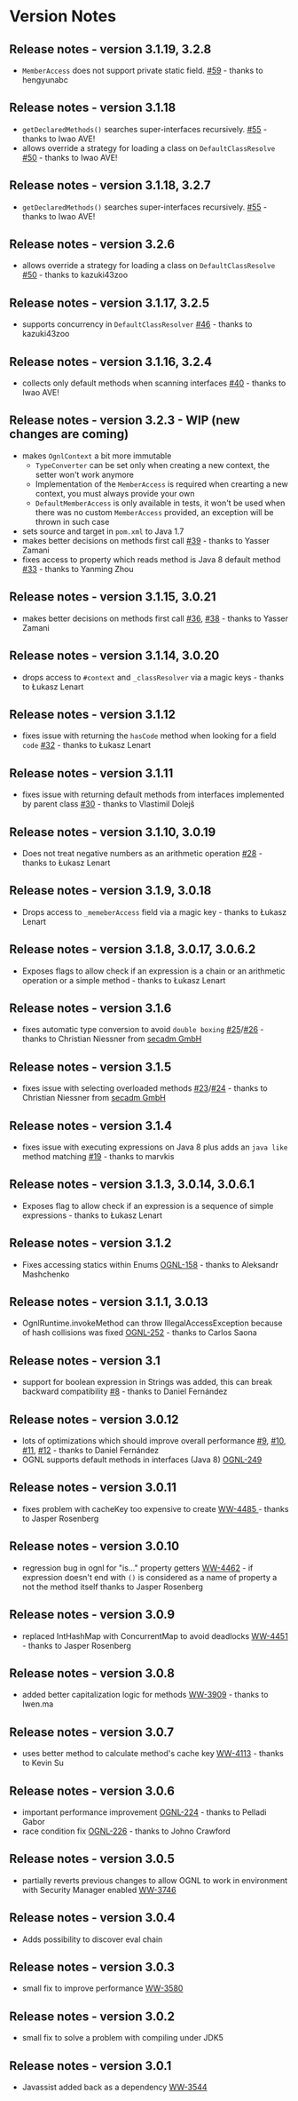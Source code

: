 # Version Notes

## Release notes - version 3.1.19, 3.2.8
 * `MemberAccess` does not support private static field. [#59](../../../issues/59) -
   thanks to hengyunabc

## Release notes - version 3.1.18
 * `getDeclaredMethods()` searches super-interfaces recursively. [#55](../../../pull/55) -
   thanks to Iwao AVE!
 * allows override a strategy for loading a class on `DefaultClassResolve` [#50](../../../pull/50) -
   thanks to Iwao AVE!

## Release notes - version 3.1.18, 3.2.7
 * `getDeclaredMethods()` searches super-interfaces recursively. [#55](../../../pull/55) -
   thanks to Iwao AVE!

## Release notes - version 3.2.6
 * allows override a strategy for loading a class on `DefaultClassResolve` [#50](../../../pull/50) -
   thanks to kazuki43zoo

## Release notes - version 3.1.17, 3.2.5
 * supports concurrency in `DefaultClassResolver` [#46](../../../pull/46) -
   thanks to kazuki43zoo 

## Release notes - version 3.1.16, 3.2.4
 * collects only default methods when scanning interfaces [#40](../../../pull/40) -
   thanks to Iwao AVE!

## Release notes - version 3.2.3 - WIP (new changes are coming)
 * makes `OgnlContext` a bit more immutable
   * `TypeConverter` can be set only when creating a new context, the setter won't work anymore
   * Implementation of the `MemberAccess` is required when crearting a new context, you must always provide your own
   * `DefaultMemberAccess` is only available in tests, it won't be used when there was no custom `MemberAccess` provided, an exception will be thrown in such case
 * sets source and target in `pom.xml` to Java 1.7
 * makes better decisions on methods first call [#39](../../../pull/39) -
   thanks to Yasser Zamani
 * fixes access to property which reads method is Java 8 default method [#33](../../../pull/33) -
   thanks to Yanming Zhou

## Release notes - version 3.1.15, 3.0.21
 * makes better decisions on methods first call [#36](../../../pull/36), [#38](../../../pull/38) -
   thanks to Yasser Zamani

## Release notes - version 3.1.14, 3.0.20
 * drops access to `#context` and `_classResolver` via a magic keys -
   thanks to Łukasz Lenart

## Release notes - version 3.1.12
 * fixes issue with returning the `hasCode` method when looking for a field `code` [#32](../../../issues/32) -
   thanks to Łukasz Lenart

## Release notes - version 3.1.11
 * fixes issue with returning default methods from interfaces implemented by parent class [#30](../../../issues/30) -
   thanks to Vlastimil Dolejš

## Release notes - version 3.1.10, 3.0.19
 * Does not treat negative numbers as an arithmetic operation [#28](../../../issues/28) -
   thanks to Łukasz Lenart

## Release notes - version 3.1.9, 3.0.18
 * Drops access to `_memeberAccess` field via a magic key -
   thanks to Łukasz Lenart

## Release notes - version 3.1.8, 3.0.17, 3.0.6.2
 * Exposes flags to allow check if an expression is a chain or an arithmetic operation or a simple method -
   thanks to Łukasz Lenart

## Release notes - version 3.1.6
 * fixes automatic type conversion to avoid `double boxing` [#25](../../../issues/25)/[#26](../../../pull/26) - 
   thanks to Christian Niessner from [secadm GmbH](http://www.secadm.de/)

## Release notes - version 3.1.5
 * fixes issue with selecting overloaded methods [#23](../../../issues/23)/[#24](../../../pull/24) - 
   thanks to Christian Niessner from [secadm GmbH](http://www.secadm.de/)

## Release notes - version 3.1.4
 * fixes issue with executing expressions on Java 8 plus adds an `java like` method matching [#19](../../../pull/19) -
   thanks to marvkis

## Release notes - version 3.1.3, 3.0.14, 3.0.6.1
 * Exposes flag to allow check if an expression is a sequence of simple expressions -
   thanks to Łukasz Lenart

## Release notes - version 3.1.2
 * Fixes accessing statics within Enums [OGNL-158](https://issues.apache.org/jira/browse/OGNL-158) -
   thanks to Aleksandr Mashchenko

## Release notes - version 3.1.1, 3.0.13
 * OgnlRuntime.invokeMethod can throw IllegalAccessException because of hash collisions was fixed [OGNL-252](https://issues.apache.org/jira/browse/OGNL-252) - 
   thanks to Carlos Saona

## Release notes - version 3.1
 * support for boolean expression in Strings was added, this can break backward compatibility [#8](../../../issues/8) - 
   thanks to Daniel Fernández

## Release notes - version 3.0.12
 * lots of optimizations which should improve overall performance [#9](../../../pull/9), [#10](../../../pull/10), [#11](../../../pull/11), [#12](../../../pull/12) - 
   thanks to Daniel Fernández
 * OGNL supports default methods in interfaces (Java 8) [OGNL-249](https://issues.apache.org/jira/browse/OGNL-249)

## Release notes - version 3.0.11
 * fixes problem with cacheKey too expensive to create [WW-4485 ](https://issues.apache.org/jira/browse/WW-4485 ) -
   thanks to Jasper Rosenberg

## Release notes - version 3.0.10
 * regression bug in ognl for "is..." property getters [WW-4462](https://issues.apache.org/jira/browse/WW-4462) -
   if expression doesn't end with `()` is considered as a name of property a not the method itself
   thanks to Jasper Rosenberg

## Release notes - version 3.0.9
 * replaced IntHashMap with ConcurrentMap to avoid deadlocks [WW-4451](https://issues.apache.org/jira/browse/WW-4451) -
   thanks to Jasper Rosenberg

## Release notes - version 3.0.8
 * added better capitalization logic for methods [WW-3909](https://issues.apache.org/jira/browse/WW-3909) -
   thanks to Iwen.ma

## Release notes - version 3.0.7
  * uses better method to calculate method's cache key [WW-4113](https://issues.apache.org/jira/browse/WW-4113) -
    thanks to Kevin Su

## Release notes - version 3.0.6
 * important performance improvement [OGNL-224](https://issues.apache.org/jira/browse/OGNL-224) -
   thanks to Pelladi Gabor
 * race condition fix [OGNL-226](https://issues.apache.org/jira/browse/OGNL-226) - thanks to Johno Crawford

## Release notes - version 3.0.5
 * partially reverts previous changes to allow OGNL to work in environment with Security Manager enabled
   [WW-3746](https://issues.apache.org/jira/browse/WW-3746)

## Release notes - version 3.0.4
 * Adds possibility to discover eval chain

## Release notes - version 3.0.3
 * small fix to improve performance [WW-3580](https://issues.apache.org/jira/browse/WW-3580)

## Release notes - version 3.0.2
 * small fix to solve a problem with compiling under JDK5

## Release notes - version 3.0.1
 * Javassist added back as a dependency [WW-3544](https://issues.apache.org/jira/browse/WW-3544)
